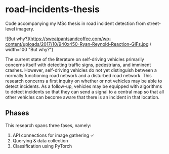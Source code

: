 # road-incidents-thesis
Code accompanying my MSc thesis  in road incident detection from street-level imagery.

![But why?](https://sweatpantsandcoffee.com/wp-content/uploads/2017/10/940x450-Ryan-Reynold-Reaction-GIFs.jpg \ width=100 "But why?")

The current state of the literature on self-driving vehicles primarily concerns itself with detecting traffic signs, pedestrians, and imminent crashes. However, self-driving vehicles do not yet distinguish between a normally functioning road network and a disturbed road network. This research concerns a first inquiry on whether or not vehicles may be able to detect incidents. As a follow-up, vehicles may be equipped with algorithms to detect incidents so that they can send a signal to a central map so that all other vehicles can become aware that there is an incident in that location.

## Phases
This research spans three fases, namely:
1. API connections for image gathering ✓
2. Querying & data collection
3. Classification using PyTorch
